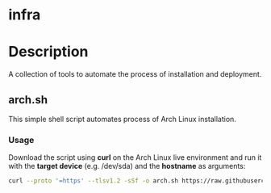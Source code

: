 # infra

# Description

A collection of tools to automate the process of installation and deployment.

## arch.sh

This simple shell script automates process of Arch Linux installation.

### Usage

Download the script using **curl** on the Arch Linux live environment and run it with the **target device** (e.g. /dev/sda) and the **hostname** as arguments:

```bash
curl --proto '=https' --tlsv1.2 -sSf -o arch.sh https://raw.githubusercontent.com/pleskunov/infra/refs/heads/main/arch.sh && chmod +x ./arch.sh && bash ./arch.sh /dev/sda my-archbox
```

